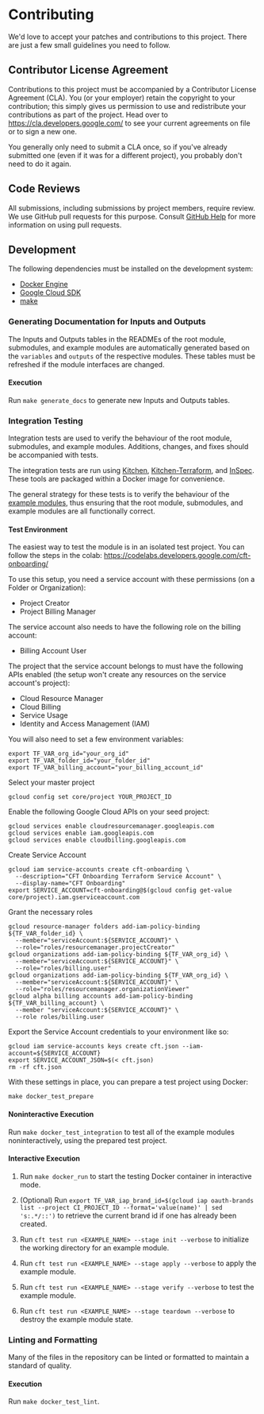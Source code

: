 # Contributing

We'd love to accept your patches and contributions to this project. There are
just a few small guidelines you need to follow.

## Contributor License Agreement

Contributions to this project must be accompanied by a Contributor License
Agreement (CLA). You (or your employer) retain the copyright to your
contribution; this simply gives us permission to use and redistribute your
contributions as part of the project. Head over to
<https://cla.developers.google.com/> to see your current agreements on file or
to sign a new one.

You generally only need to submit a CLA once, so if you've already submitted one
(even if it was for a different project), you probably don't need to do it
again.

## Code Reviews

All submissions, including submissions by project members, require review. We
use GitHub pull requests for this purpose. Consult
[GitHub Help](https://help.github.com/articles/about-pull-requests/) for more
information on using pull requests.

## Development

The following dependencies must be installed on the development system:

- [Docker Engine][docker-engine]
- [Google Cloud SDK][google-cloud-sdk]
- [make]

### Generating Documentation for Inputs and Outputs

The Inputs and Outputs tables in the READMEs of the root module,
submodules, and example modules are automatically generated based on
the `variables` and `outputs` of the respective modules. These tables
must be refreshed if the module interfaces are changed.

#### Execution

Run `make generate_docs` to generate new Inputs and Outputs tables.

### Integration Testing

Integration tests are used to verify the behaviour of the root module,
submodules, and example modules. Additions, changes, and fixes should
be accompanied with tests.

The integration tests are run using [Kitchen][kitchen],
[Kitchen-Terraform][kitchen-terraform], and [InSpec][inspec]. These
tools are packaged within a Docker image for convenience.

The general strategy for these tests is to verify the behaviour of the
[example modules](./examples/), thus ensuring that the root module,
submodules, and example modules are all functionally correct.

#### Test Environment

The easiest way to test the module is in an isolated test project. You can follow the steps in the colab: https://codelabs.developers.google.com/cft-onboarding/

To use this setup, you need a service account with these permissions (on a Folder or Organization):
- Project Creator
- Project Billing Manager

The service account also needs to have the following role on the billing account:
- Billing Account User

The project that the service account belongs to must have the following APIs enabled (the setup won't
create any resources on the service account's project):
- Cloud Resource Manager
- Cloud Billing
- Service Usage
- Identity and Access Management (IAM)

You will also need to set a few environment variables:
```
export TF_VAR_org_id="your_org_id"
export TF_VAR_folder_id="your_folder_id"
export TF_VAR_billing_account="your_billing_account_id"
```

Select your master project

```
gcloud config set core/project YOUR_PROJECT_ID
```

Enable the following Google Cloud APIs on your seed project:

```
gcloud services enable cloudresourcemanager.googleapis.com
gcloud services enable iam.googleapis.com
gcloud services enable cloudbilling.googleapis.com
```

Create Service Account

```
gcloud iam service-accounts create cft-onboarding \
  --description="CFT Onboarding Terraform Service Account" \
  --display-name="CFT Onboarding"
export SERVICE_ACCOUNT=cft-onboarding@$(gcloud config get-value core/project).iam.gserviceaccount.com
```

Grant the necessary roles

```
gcloud resource-manager folders add-iam-policy-binding ${TF_VAR_folder_id} \
  --member="serviceAccount:${SERVICE_ACCOUNT}" \
  --role="roles/resourcemanager.projectCreator"
gcloud organizations add-iam-policy-binding ${TF_VAR_org_id} \
  --member="serviceAccount:${SERVICE_ACCOUNT}" \
  --role="roles/billing.user"
gcloud organizations add-iam-policy-binding ${TF_VAR_org_id} \
  --member="serviceAccount:${SERVICE_ACCOUNT}" \
  --role="roles/resourcemanager.organizationViewer"
gcloud alpha billing accounts add-iam-policy-binding ${TF_VAR_billing_account} \
  --member "serviceAccount:${SERVICE_ACCOUNT}" \
  --role roles/billing.user
```

Export the Service Account credentials to your environment like so:

```
gcloud iam service-accounts keys create cft.json --iam-account=${SERVICE_ACCOUNT}
export SERVICE_ACCOUNT_JSON=$(< cft.json)
rm -rf cft.json
```

With these settings in place, you can prepare a test project using Docker:
```
make docker_test_prepare
```

#### Noninteractive Execution

Run `make docker_test_integration` to test all of the example modules
noninteractively, using the prepared test project.

#### Interactive Execution

1. Run `make docker_run` to start the testing Docker container in
   interactive mode.

1. (Optional) Run `export TF_VAR_iap_brand_id=$(gcloud iap oauth-brands list --project CI_PROJECT_ID --format='value(name)' | sed 's:.*/::')`
   to retrieve the current brand id if one has already been created.

1. Run `cft test run <EXAMPLE_NAME> --stage init --verbose` to initialize the
   working directory for an example module.

1. Run `cft test run <EXAMPLE_NAME> --stage apply --verbose` to apply the
   example module.

1. Run `cft test run <EXAMPLE_NAME> --stage verify --verbose` to test the
   example module.

1. Run `cft test run <EXAMPLE_NAME> --stage teardown --verbose` to destroy the
   example module state.

### Linting and Formatting

Many of the files in the repository can be linted or formatted to
maintain a standard of quality.

#### Execution

Run `make docker_test_lint`.

[docker-engine]: https://www.docker.com/products/docker-engine
[flake8]: http://flake8.pycqa.org/en/latest/
[gofmt]: https://golang.org/cmd/gofmt/
[google-cloud-sdk]: https://cloud.google.com/sdk/install
[hadolint]: https://github.com/hadolint/hadolint
[inspec]: https://inspec.io/
[kitchen-terraform]: https://github.com/newcontext-oss/kitchen-terraform
[kitchen]: https://kitchen.ci/
[make]: https://en.wikipedia.org/wiki/Make_(software)
[shellcheck]: https://www.shellcheck.net/
[terraform-docs]: https://github.com/segmentio/terraform-docs
[terraform]: https://terraform.io/
